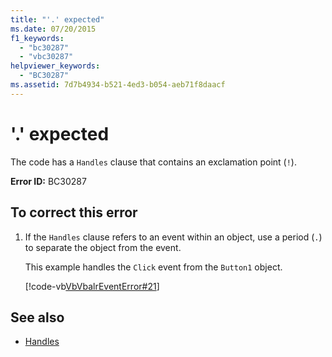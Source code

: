 ```yaml
---
title: "'.' expected"
ms.date: 07/20/2015
f1_keywords: 
  - "bc30287"
  - "vbc30287"
helpviewer_keywords: 
  - "BC30287"
ms.assetid: 7d7b4934-b521-4ed3-b054-aeb71f8daacf
---
```

# '.' expected
The code has a `Handles` clause that contains an exclamation point (`!`).  
  
 **Error ID:** BC30287  
  
## To correct this error  
  
1.  If the `Handles` clause refers to an event within an object, use a period (`.`) to separate the object from the event.  
  
     This example handles the `Click` event from the `Button1` object.  
  
     [!code-vb[VbVbalrEventError#21](~/samples/snippets/visualbasic/VS_Snippets_VBCSharp/VbVbalrEventError/VB/VbVbalrEventError.vb#21)]  
  
## See also
- [Handles](../../visual-basic/language-reference/statements/handles-clause.md)
